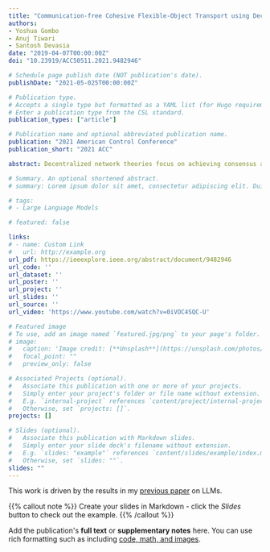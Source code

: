 ```yaml
---
title: "Communication-free Cohesive Flexible-Object Transport using Decentralized Robot Networks"
authors:
- Yoshua Gombo
- Anuj Tiwari
- Santosh Devasia
date: "2019-04-07T00:00:00Z"
doi: "10.23919/ACC50511.2021.9482946"

# Schedule page publish date (NOT publication's date).
publishDate: "2021-05-025T00:00:00Z"

# Publication type.
# Accepts a single type but formatted as a YAML list (for Hugo requirements).
# Enter a publication type from the CSL standard.
publication_types: ["article"]

# Publication name and optional abbreviated publication name.
publication: "2021 American Control Conference"
publication_short: "2021 ACC"

abstract: Decentralized network theories focus on achieving consensus and in speeding up the rate of convergence to consensus. However, network cohesion (i.e., maintaining consensus) during transitions between consensus values is also important when transporting flexible structures. Deviations in the robot positions due to loss of cohesion when moving flexible structures from one position to another, such as uncured-composite aircraft wings, can cause large deformations, which in turn, can result in potential damage. The major contribution of this work is to develop a decentralized approach to transport flexible objects in a cohesive manner using local force measurements, without the need for additional communication between the robots. Additionally, stability conditions are developed for discrete-time implementation of the proposed cohesive-transition approach, and experimental results are presented, which show that the proposed cohesive transportation approach can reduce the relative deformations by 85% when compared to the case without it.

# Summary. An optional shortened abstract.
# summary: Lorem ipsum dolor sit amet, consectetur adipiscing elit. Duis posuere tellus ac convallis placerat. Proin tincidunt magna sed ex sollicitudin condimentum.

# tags:
# - Large Language Models

# featured: false

links:
# - name: Custom Link
#   url: http://example.org
url_pdf: https://ieeexplore.ieee.org/abstract/document/9482946
url_code: ''
url_dataset: ''
url_poster: ''
url_project: ''
url_slides: ''
url_source: ''
url_video: 'https://www.youtube.com/watch?v=0iVOC4SQC-U'

# Featured image
# To use, add an image named `featured.jpg/png` to your page's folder. 
# image:
#   caption: 'Image credit: [**Unsplash**](https://unsplash.com/photos/s9CC2SKySJM)'
#   focal_point: ""
#   preview_only: false

# Associated Projects (optional).
#   Associate this publication with one or more of your projects.
#   Simply enter your project's folder or file name without extension.
#   E.g. `internal-project` references `content/project/internal-project/index.md`.
#   Otherwise, set `projects: []`.
projects: []

# Slides (optional).
#   Associate this publication with Markdown slides.
#   Simply enter your slide deck's filename without extension.
#   E.g. `slides: "example"` references `content/slides/example/index.md`.
#   Otherwise, set `slides: ""`.
slides: ""
---
```


This work is driven by the results in my [previous paper](/publication/conference-paper/) on LLMs.

{{% callout note %}}
Create your slides in Markdown - click the *Slides* button to check out the example.
{{% /callout %}}

Add the publication's **full text** or **supplementary notes** here. You can use rich formatting such as including [code, math, and images](https://docs.hugoblox.com/content/writing-markdown-latex/).
